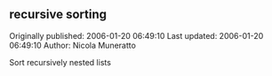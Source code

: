 ## recursive sorting 
Originally published: 2006-01-20 06:49:10 
Last updated: 2006-01-20 06:49:10 
Author: Nicola Muneratto 
 
Sort recursively nested lists